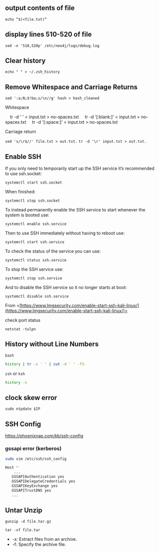 ## output contents of file

`echo “$(<file.txt)”`

## display lines 510-520 of file

`sed -n '510,520p' /etc/neo4j/logs/debug.log`

## Clear history

`echo " " > ~/.zsh_history`

## Remove Whitespace and Carriage Returns

`sed ':a;N;$!ba;s/\n//g' hash > hash_cleaned`

Whitespace

    tr -d ' ' < input.txt > no-spaces.txt
    tr -d '[:blank:]' < input.txt > no-spaces.txt
    tr -d '[:space:]' < input.txt > no-spaces.txt

Carriage return

`sed 's/\r$//' file.txt > out.txt.`
`tr -d '\r' input.txt > out.txt.`

## Enable SSH
If you only need to temporarily start up the SSH service it’s recommended to use ssh.socket:

```
systemctl start ssh.socket
```

When finished:

```
systemctl stop ssh.socket
```

To instead permanently enable the SSH service to start whenever the system is booted use:

```
systemctl enable ssh.service
```

Then to use SSH immediately without having to reboot use:

```
systemctl start ssh.service
```

To check the status of the service you can use:

```
systemctl status ssh.service
```

To stop the SSH service use:

```
systemctl stop ssh.service
```

And to disable the SSH service so it no longer starts at boot:

```
systemctl disable ssh.service
```
From <[https://www.lmgsecurity.com/enable-start-ssh-kali-linux/](https://www.lmgsecurity.com/enable-start-ssh-kali-linux/)>

check port status

```
netstat -tulpn
```

## History without Line Numbers

`bash`
```bash
history | tr -s ' ' | cut -d ' ' -f3-
```

`zsh` or `ksh`
```bash
history -n
```

## clock skew error

```
sudo ntpdate $IP
```

## SSH Config
https://phoenixnap.com/kb/ssh-config

### gssapi error (kerberos)

```bash
sudo vim /etc/ssh/ssh_config
```

```bash
Host *
	...
   GSSAPIAuthentication yes  
   GSSAPIDelegateCredentials yes  
   GSSAPIKeyExchange yes  
   GSSAPITrustDNS yes
   ...
```
   

## Untar Unzip

```
gunzip -d file.tar.gz
```

```
tar -xf file.tar
```
- -x: Extract files from an archive.
- -f: Specify the archive file.
